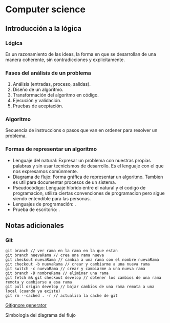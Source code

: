 # Computer science

## Introducción a la lógica

### Lógica

Es un razonamiento de las ideas, la forma en que se desarrollan de una manera coherente, sin contradicciones y explicitamente.

### **Fases del análisis de un problema**

1. Análisis (entradas, proceso, salidas).
2. Diseño de un algoritmo.
3. Transformación del algoritmo en código.
4. Ejecución y validación.
5. Pruebas de aceptación.

### Algoritmo

Secuencia de instruccions o pasos que van en ordener para resolver un problema.

### Formas de representar un algoritmo

* Lenguaje del natural: Expresar un problema con nuestras propias palabras y sin usar tecnicismos de desarrollo. Es el lenguaje con el que nos expresamos comúnmente.
* Diagrama de flujo: Forma gráfica de representar un algoritmo. Tambien es util para documentar procesos de un sistema.
* Pseudocódigo: Lenguaje hibrido entre el natural y el codigo de programacion, utiliza ciertas convenciones de programacion pero sigue siendo entendible para las personas.
* Lenguajes de programación: .
* Prueba de escritorio: .

## Notas adicionales

### Git

```
git branch // ver rama en la rama en la que estan
git branch nuevaRama // crea una rama nueva
git checkout nuevaRama // cambia a una rama con el nombre nuevaRama
git checkout -b nuevaRama // crear y cambiarme a una nueva rama
git switch -c nuevaRama // crear y cambiarme a una nueva rama
git branch -D nombreRama // eliminar una rama 
git fetch && git checkout develop // obtener los cambios de una rama remota y cambiarse a esa rama
git pull origin develop // bajar cambios de una rama remota a una local (cuando ya existe)
git rm --cached . -r // actualiza la cache de git
```



[Gitignore generator](https://www.toptal.com/developers/gitignore)




Simbologia del diagrama del flujo
